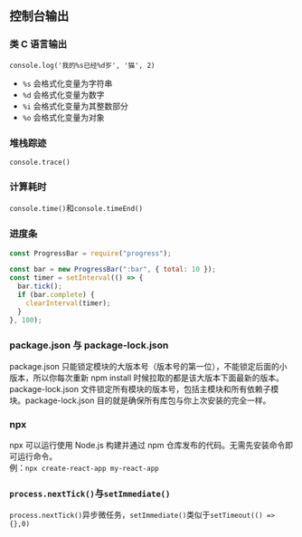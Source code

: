 ## 控制台输出

### 类 C 语言输出

`console.log('我的%s已经%d岁', '猫', 2)`

- `%s` 会格式化变量为字符串
- `%d` 会格式化变量为数字
- `%i` 会格式化变量为其整数部分
- `%o` 会格式化变量为对象

### 堆栈踪迹

`console.trace()`

### 计算耗时

`console.time()`和`console.timeEnd()`

### 进度条

```javascript
const ProgressBar = require("progress");

const bar = new ProgressBar(":bar", { total: 10 });
const timer = setInterval(() => {
  bar.tick();
  if (bar.complete) {
    clearInterval(timer);
  }
}, 100);
```

### package.json 与 package-lock.json

package.json 只能锁定模块的大版本号（版本号的第一位），不能锁定后面的小版本，所以你每次重新 npm install 时候拉取的都是该大版本下面最新的版本。
package-lock.json 文件锁定所有模块的版本号，包括主模块和所有依赖子模块。package-lock.json 目的就是确保所有库包与你上次安装的完全一样。

### npx

npx 可以运行使用 Node.js 构建并通过 npm 仓库发布的代码。无需先安装命令即可运行命令。  
例：`npx create-react-app my-react-app`

### `process.nextTick()`与`setImmediate()`

`process.nextTick()`异步微任务，`setImmediate()`类似于`setTimeout(() => {},0)`
